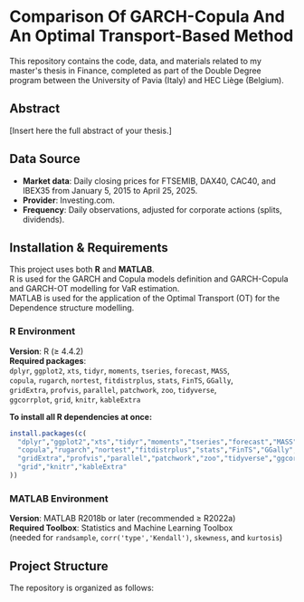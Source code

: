 # Comparison Of GARCH-Copula And An Optimal Transport-Based Method

This repository contains the code, data, and materials related to my master's thesis in Finance, completed as part of the Double Degree program between the University of Pavia (Italy) and HEC Liège (Belgium).

## Abstract
[Insert here the full abstract of your thesis.]

## Data Source
- **Market data**: Daily closing prices for FTSEMIB, DAX40, CAC40, and IBEX35 from January 5, 2015 to April 25, 2025.  
- **Provider**: Investing.com.  
- **Frequency**: Daily observations, adjusted for corporate actions (splits, dividends).  

## Installation & Requirements

This project uses both **R** and **MATLAB**.  
R is used for the GARCH and Copula models definition and GARCH-Copula and GARCH-OT modelling for VaR estimation.  
MATLAB is used for the application of the Optimal Transport (OT) for the Dependence structure modelling.



 ### R Environment  
 **Version**: R (≥ 4.4.2)  
 **Required packages**:  
 `dplyr`, `ggplot2`, `xts`, `tidyr`, `moments`, `tseries`, `forecast`, `MASS`,  
 `copula`, `rugarch`, `nortest`, `fitdistrplus`, `stats`, `FinTS`, `GGally`,  
 `gridExtra`, `profvis`, `parallel`, `patchwork`, `zoo`, `tidyverse`,  
 `ggcorrplot`, `grid`, `knitr`, `kableExtra`  
  
 **To install all R dependencies at once:**  
 ```r
 install.packages(c(
   "dplyr","ggplot2","xts","tidyr","moments","tseries","forecast","MASS",
   "copula","rugarch","nortest","fitdistrplus","stats","FinTS","GGally",
   "gridExtra","profvis","parallel","patchwork","zoo","tidyverse","ggcorrplot",
   "grid","knitr","kableExtra"
 ))
 ```
 
 ### MATLAB Environment  
 **Version**: MATLAB R2018b or later (recommended ≥ R2022a)  
 **Required Toolbox**: Statistics and Machine Learning Toolbox  
 (needed for `randsample`, `corr('type','Kendall')`, `skewness`, and `kurtosis`)




## Project Structure
The repository is organized as follows:

